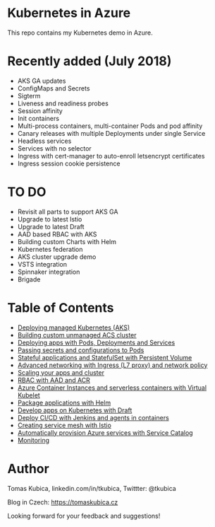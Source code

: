 # Kubernetes in Azure
This repo contains my Kubernetes demo in Azure.

# Recently added (July 2018)
* AKS GA updates
* ConfigMaps and Secrets
* Sigterm
* Liveness and readiness probes
* Session affinity
* Init containers
* Multi-process containers, multi-container Pods and pod affinity
* Canary releases with multiple Deployments under single Service
* Headless services
* Services with no selector
* Ingress with cert-manager to auto-enroll letsencrypt certificates
* Ingress session cookie persistence

# TO DO
* Revisit all parts to support AKS GA
* Upgrade to latest Istio
* Upgrade to latest Draft
* AAD based RBAC with AKS
* Building custom Charts with Helm
* Kubernetes federation
* AKS cluster upgrade demo
* VSTS integration
* Spinnaker integration
* Brigade

# Table of Contents
- [Deploying managed Kubernetes (AKS)](docs/aks-build.md)
- [Building custom unmanaged ACS cluster](docs/acs-build.md)
- [Deploying apps with Pods, Deployments and Services](docs/apps.md)
- [Passing secrets and configurations to Pods](docs/configurations.md)
- [Stateful applications and StatefulSet with Persistent Volume](docs/stateful.md)
- [Advanced networking with Ingress (L7 proxy) and network policy](docs/networking.md)
- [Scaling your apps and cluster](docs/scaling.md)
- [RBAC with AAD and ACR](docs/rbac.md)
- [Azure Container Instances and serverless containers with Virtual Kubelet](docs/aci.md)
- [Package applications with Helm](docs/helm.md)
- [Develop apps on Kubernetes with Draft](docs/draft.md)
- [Deploy CI/CD with Jenkins and agents in containers](docs/jenkins.md)
- [Creating service mesh with Istio](docs/istio.md)
- [Automatically provision Azure services with Service Catalog](docs/servicecatalog.md)
- [Monitoring](docs/monitoring.md)


# Author
Tomas Kubica, linkedin.com/in/tkubica, Twittter: @tkubica

Blog in Czech: https://tomaskubica.cz

Looking forward for your feedback and suggestions!